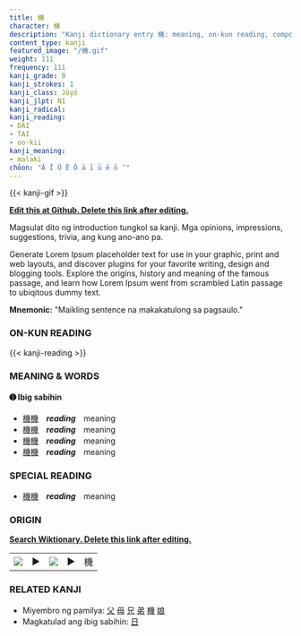 ```yaml
---
title: 機
character: 機
description: "Kanji dictionary entry 機: meaning, on-kun reading, compounds, origin, related kanji"
content_type: kanji
featured_image: "/機.gif"
weight: 111
frequency: 111
kanji_grade: 9
kanji_strokes: 1
kanji_class: Jōyō
kanji_jlpt: N1
kanji_radical: 
kanji_reading: 
- DAI
- TAI
- oo-kii
kanji_meaning:
- malaki
chōon: "Ā Ī Ū Ē Ō ā ī ū ē ō ’"
---
```

[//]: # (Don't edit the line below. Kanji animated GIF code is automatically generated.)
{{< kanji-gif >}}

[//]: # (Edit below this line.)

**[Edit this at Github. Delete this link after editing.](https://github.com/tim0g/tim/tree/main/content/kanji/機/index.md)**

Magsulat dito ng introduction tungkol sa kanji. Mga opinions, impressions, suggestions, trivia, ang kung ano-ano pa.

Generate Lorem Ipsum placeholder text for use in your graphic, print and web layouts, and discover plugins for your favorite writing, design and blogging tools. Explore the origins, history and meaning of the famous passage, and learn how Lorem Ipsum went from scrambled Latin passage to ubiqitous dummy text.
 
**Mnemonic:** "Maikling sentence na makakatulong sa pagsaulo."

### ON-KUN READING

[//]: # (Don't edit the line below. ON-KUN READING code is automatically generated.)
{{< kanji-reading >}}

### MEANING & WORDS

#### ➊ **Ibig sabihin**
  - [機](../機)[機](../機)　***reading***　meaning
  - [機](../機)[機](../機)　***reading***　meaning
  - [機](../機)[機](../機)　***reading***　meaning
  - [機](../機)[機](../機)　***reading***　meaning

### SPECIAL READING
  - [機](../機)[機](../機)　***reading***　meaning

### ORIGIN

**[Search Wiktionary. Delete this link after editing.](https://wiktionary.org/wiki/機)**
<table class="kanji-table"><tr><td>
<img src="60px-機-bronze.svg.png">
</td><td>▶</td><td>
<img src="60px-機-oracle.svg.png">
</td><td>▶</td>
<td class="kanji-origin">機</td>
</tr></table>

### RELATED KANJI
- Miyembro ng pamilya: [父](../父) [母](../母) [兄](../兄) [弟](../弟) [機](../機) [娘](../娘)
- Magkatulad ang ibig sabihin: [日](../日)
